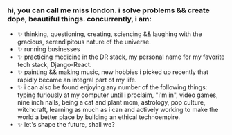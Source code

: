### hi, you can call me miss london. i solve problems && create dope, beautiful things. concurrently, i am:

- ✨  thinking, questioning, creating, sciencing && laughing with the gracious, serendipitous nature of the universe.
- ✨  running businesses
- ✨  practicing medicine in the DR stack, my personal name for my favorite tech stack, Django-React.
- ✨  painting && making music, new hobbies i picked up recently that rapidly became an integral part of my life.
- ✨  i can also be found enjoying any number of the following things: typing furiously at my computer until i proclaim, "i'm in", video games, nine inch nails, being a cat and plant mom, astrology, pop culture, witchcraft, learning as much as i can and actively working to make the world a better place by building an ethical technoempire.
- ✨ let's shape the future, shall we?

<!--
**londondata/londondata** is a ✨ _special_ ✨ repository because its `README.md` (this file) appears on your GitHub profile.

Here are some ideas to get you started:

- 🔭 I’m currently working on ...
- 🌱 I’m currently learning ...
- 👯 I’m looking to collaborate on ...
- 🤔 I’m looking for help with ...
- 💬 Ask me about ...
- 📫 How to reach me: ...
- 😄 Pronouns: ...
- ⚡ Fun fact: ...
-->
